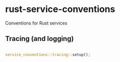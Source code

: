 # rust-service-conventions

Conventions for Rust services

## Tracing (and logging)

```rust

service_conventions::tracing::setup();
```
